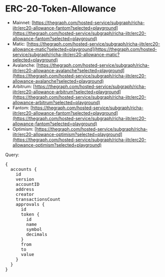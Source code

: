 # ERC-20-Token-Allowance

- Mainnet: [https://thegraph.com/hosted-service/subgraph/richa-iitr/erc20-allowance-fantom?selected=playground](https://thegraph.com/hosted-service/subgraph/richa-iitr/erc20-allowance-fantom?selected=playground)
- Matic: [https://thegraph.com/hosted-service/subgraph/richa-iitr/erc20-allowance-matic?selected=playground](https://thegraph.com/hosted-service/subgraph/richa-iitr/erc20-allowance-matic?selected=playground)
- Avalanche: [https://thegraph.com/hosted-service/subgraph/richa-iitr/erc20-allowance-avalanche?selected=playground](https://thegraph.com/hosted-service/subgraph/richa-iitr/erc20-allowance-avalanche?selected=playground)
- Arbitrum: [https://thegraph.com/hosted-service/subgraph/richa-iitr/erc20-allowance-arbitrum?selected=playground](https://thegraph.com/hosted-service/subgraph/richa-iitr/erc20-allowance-arbitrum?selected=playground)
- Fantom: [https://thegraph.com/hosted-service/subgraph/richa-iitr/erc20-allowance-fantom?selected=playground](https://thegraph.com/hosted-service/subgraph/richa-iitr/erc20-allowance-fantom?selected=playground)
- Optimism: [https://thegraph.com/hosted-service/subgraph/richa-iitr/erc20-allowance-optimism?selected=playground](https://thegraph.com/hosted-service/subgraph/richa-iitr/erc20-allowance-optimism?selected=playground)

Query:
<pre>
{
  accounts {
    id
    version
    accountID
    address
    creator
    transactionsCount
    approvals {
      id
      token {
        id
        name
        symbol
        decimals
      }
      from
      to
      value
    }
  }
}
</pre>
